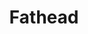---
src: Fathead.jpg
title: Fathead
description: Scientists call this fish Psychrolutes microporos, but more directly "Fathead".
---